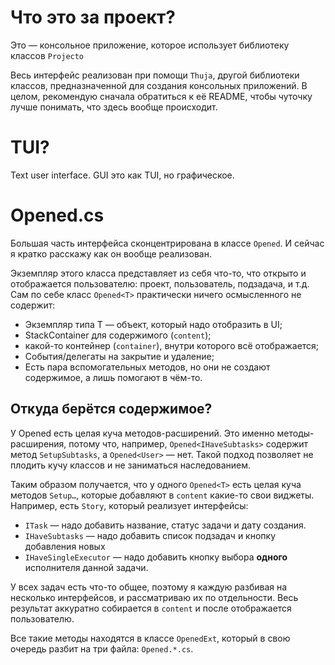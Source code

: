 # Что это за проект?
Это — консольное приложение, которое использует библиотеку классов `Projecto`

Весь интерфейс реализован при помощи `Thuja`, другой библиотеки классов, предназначенной для создания консольных приложений.
В целом, рекомендую сначала обратиться к её README, чтобы чуточку лучше понимать, что здесь вообще происходит.

# TUI?
Text user interface. GUI это как TUI, но графическое.

# Opened.cs
Большая часть интерфейса сконцентрирована в классе `Opened`. И сейчас я кратко расскажу как он вообще реализован.

Экземпляр этого класса представляет из себя что-то, что открыто и отображается пользователю: проект, пользователь, подзадача, и т.д.
Сам по себе класс `Opened<T>` практически ничего осмысленного не содержит:
- Экземпляр типа T — объект, который надо отобразить в UI;
- StackContainer для содержимого (`content`);
- какой-то контейнер (`container`), внутри которого всё отображается;
- События/делегаты на закрытие и удаление;
- Есть пара вспомогательных методов, но они не создают содержимое, а лишь помогают в чём-то.

## Откуда берётся содержимое?

У Opened есть целая куча методов-расширений. Это именно методы-расширения, потому что, например, `Opened<IHaveSubtasks>` содержит метод `SetupSubtasks`, а `Opened<User>` — нет. Такой подход позволяет не плодить кучу классов и не заниматься наследованием.

Таким образом получается, что у одного `Opened<T>` есть целая куча методов `Setup…`, которые добавляют в `content` какие-то свои виджеты. Например, есть `Story`, который реализует интерфейсы:
- `ITask` — надо добавить название, статус задачи и дату создания.
- `IHaveSubtasks` — надо добавить список подзадач и кнопку добавления новых
- `IHaveSingleExecutor` — надо добавить кнопку выбора **одного** исполнителя данной задачи.

У всех задач есть что-то общее, поэтому я каждую разбивая на несколько интерфейсов, и рассматриваю их по отдельности. Весь результат аккуратно собирается в `content` и после отображается пользователю.

Все такие методы находятся в классе `OpenedExt`, который в свою очередь разбит на три файла: `Opened.*.cs`.